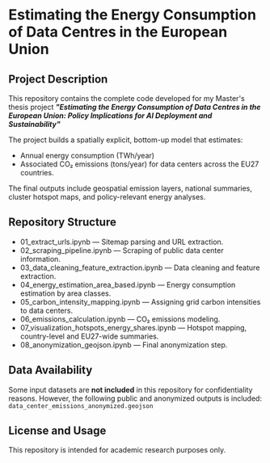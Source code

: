 # Estimating the Energy Consumption of Data Centres in the European Union

## Project Description

This repository contains the complete code developed for my Master's thesis project **_"Estimating the Energy Consumption of Data Centres in the European Union: Policy Implications for AI Deployment and Sustainability"_**

The project builds a spatially explicit, bottom-up model that estimates:
- Annual energy consumption (TWh/year)
- Associated CO₂ emissions (tons/year) for data centers across the EU27 countries.

The final outputs include geospatial emission layers, national summaries, cluster hotspot maps, and policy-relevant energy analyses.

## Repository Structure
- 01_extract_urls.ipynb — Sitemap parsing and URL extraction.
- 02_scraping_pipeline.ipynb — Scraping of public data center information.
- 03_data_cleaning_feature_extraction.ipynb — Data cleaning and feature extraction.
- 04_energy_estimation_area_based.ipynb — Energy consumption estimation by area classes.
- 05_carbon_intensity_mapping.ipynb — Assigning grid carbon intensities to data centers.
- 06_emissions_calculation.ipynb — CO₂ emissions modeling.
- 07_visualization_hotspots_energy_shares.ipynb — Hotspot mapping, country-level and EU27-wide summaries.
- 08_anonymization_geojson.ipynb — Final anonymization step.

## Data Availability

Some input datasets are **not included** in this repository for confidentiality reasons. However, the following public and anonymized outputs is included: `data_center_emissions_anonymized.geojson`

## License and Usage

This repository is intended for academic research purposes only.
